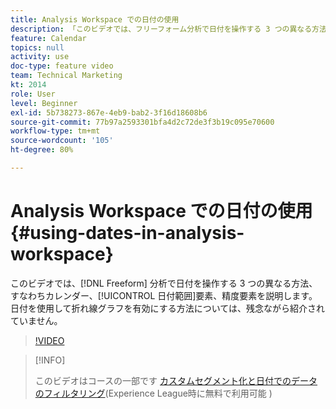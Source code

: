 ```yaml
---
title: Analysis Workspace での日付の使用
description: 「このビデオでは、フリーフォーム分析で日付を操作する 3 つの異なる方法、すなわちカレンダー、日付範囲要素、精度要素を説明します。日付を使用して折れ線グラフを有効にする方法については、残念ながら紹介されていません。」
feature: Calendar
topics: null
activity: use
doc-type: feature video
team: Technical Marketing
kt: 2014
role: User
level: Beginner
exl-id: 5b738273-867e-4eb9-bab2-3f16d18608b6
source-git-commit: 77b97a2593301bfa4d2c72de3f3b19c095e70600
workflow-type: tm+mt
source-wordcount: '105'
ht-degree: 80%

---
```


# Analysis Workspace での日付の使用 {#using-dates-in-analysis-workspace}

このビデオでは、[!DNL Freeform] 分析で日付を操作する 3 つの異なる方法、すなわちカレンダー、[!UICONTROL 日付範囲]要素、精度要素を説明します。日付を使用して折れ線グラフを有効にする方法については、残念ながら紹介されていません。

>[!VIDEO](https://video.tv.adobe.com/v/24136/?quality=12)

>[!INFO]
>
> このビデオはコースの一部です [カスタムセグメント化と日付でのデータのフィルタリング](https://experienceleague.adobe.com/?recommended=Analytics-U-1-2021.1.filterdata&amp;lang=ja)(Experience League時に無料で利用可能 )